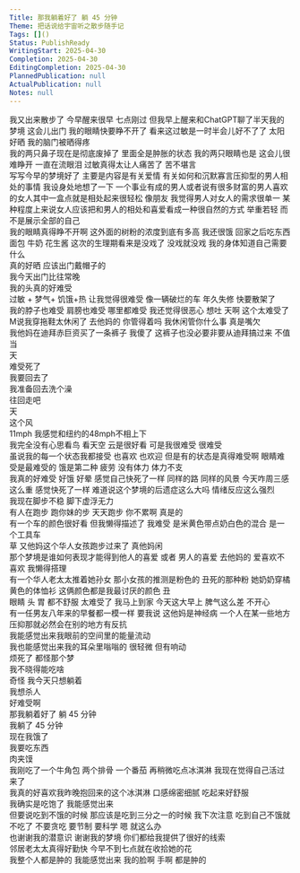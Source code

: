 ```yaml
---      
Title: 那我躺着好了 躺 45 分钟      
Theme: 把话说给宇宙听之散步随手记      
Tags: []()      
Status: PublishReady      
WritingStart: 2025-04-30      
Completion: 2025-04-30      
EditingCompletion: 2025-04-30      
PlannedPublication: null      
ActualPublication: null      
Notes: null      
---          
```

我又出来散步了 今早醒来很早 七点刚过 但我早上醒来和ChatGPT聊了半天我的梦境 这会儿出门 我的眼睛快要睁不开了 看来这过敏是一时半会儿好不了了 太阳好晒 我的脑门被晒得疼           
我的两只鼻子现在是彻底废掉了 里面全是肿胀的状态 我的两只眼睛也是 这会儿很难睁开 一直在流眼泪 过敏真得太让人痛苦了 苦不堪言          
写写今早的梦境好了 主要是内容是有关爱情 有关如何和沉默寡言压抑型的男人相处的事情 我设身处地想了一下 一个事业有成的男人或者说有很多财富的男人喜欢的女人其中一盒点就是相处起来很轻松 像朋友 我觉得男人对女人的需求很单一 某种程度上来说女人应该把和男人的相处和喜爱看成一种很自然的方式 举重若轻 而不是展示全部的自己          
我的眼睛真得睁不开啊 这外面的树粉的浓度到底有多高 我还很饿 回家之后吃东西 面包 牛奶 花生酱 这次的生理期看来是没戏了 没戏就没戏 我的身体知道自己需要什么          
真的好晒 应该出门戴帽子的           
我今天出门比往常晚          
我的头真的好难受          
过敏 + 梦气+ 饥饿+热 让我觉得很难受 像一辆破烂的车 年久失修 快要散架了          
我的脖子也难受 肩膀也难受 哪里都难受 我还觉得很恶心 想吐 天啊 这个太难受了          
M说我穿拖鞋太休闲了 去他妈的 你管得着吗 我休闲管你什么事 真是嘴欠          
我他妈在迪拜赤巨资买了一条裤子 我傻了 这裤子也没必要非要从迪拜搞过来 不值当          
天        
难受死了        
我要回去了        
我准备回去洗个澡           
往回走吧        
天        
这个风        
11mph 我感觉和纽约的48mph不相上下          
我完全没有心思看鸟 看天空 云是很好看 可是我很难受 很难受        
虽说我的每一个状态我都接受 也喜欢 也欢迎 但是有的状态是真得难受啊 眼睛难受是最难受的 饿是第二种 疲劳 没有体力 体力不支          
我真的好难受 好饿 好晕 感觉自己快死了一样 同样的路 同样的风景 今天咋周三感这么重 感觉快死了一样 难道说这个梦境的后遗症这么大吗 情绪反应这么强烈          
我现在脚步不稳 脚下虚浮无力          
有人在跑步 跑你妹的步 天天跑步 你不累啊 真是的          
有一个车的颜色很好看 但我懒得描述了 我难受 是米黄色带点奶白色的混合 是一个工具车          
草 又他妈这个华人女孩跑步过来了 真他妈闲          
那个梦境是谁如何表现才能得到他人的喜爱 或者 男人的喜爱 去他妈的 爱喜欢不喜欢 我懒得搭理          
有一个华人老太太推着她孙女 那小女孩的推测是粉色的 丑死的那种粉 她奶奶穿橘黄色的体恤衫 这俩颜色都是我最讨厌的颜色 丑          
眼睛 头 胃 都不舒服 太难受了 我马上到家 今天这大早上 脾气这么差 不开心           
有一任男友八年来的早餐都一模一样 要我说 这他妈是神经病 一个人在某一些地方压抑那就必然会在别的地方有反抗          
我能感觉出来我眼前的空间里的能量流动        
我也能感觉出来我的耳朵里嗡嗡的 很轻微 但有响动          
烦死了 都怪那个梦           
我不晓得能吃啥          
奇怪 我今天只想躺着          
我想杀人          
好难受啊          
那我躺着好了 躺 45 分钟          
我躺了 45 分钟        
现在我饿了        
我要吃东西        
肉夹馍        
我刚吃了一个牛角包 两个排骨 一个番茄 再稍微吃点冰淇淋 我现在觉得自己活过来了          
我真的好喜欢我昨晚抱回来的这个冰淇淋 口感绵密细腻 吃起来好舒服          
我确实是吃饱了 我能感觉出来          
但要说吃到不饿的时候 那应该是吃到三分之一的时候 我下次注意 吃到自己不饿就不吃了 不要贪吃 要节制 要科学 嗯 就这么办          
也谢谢我的潜意识 谢谢我的梦境 你们都给我提供了很好的线索          
邻居老太太真得好勤快 今早不到七点就在收拾她的花          
我整个人都是肿的 我能感觉出来 我的脸啊 手啊 都是肿的          
      
